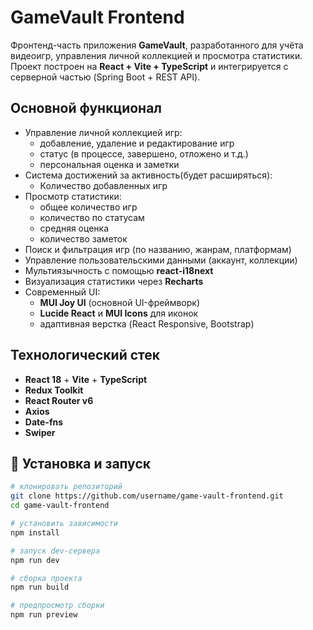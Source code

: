 # GameVault Frontend

Фронтенд-часть приложения **GameVault**, разработанного для учёта видеоигр, управления личной коллекцией и просмотра статистики.  
Проект построен на **React + Vite + TypeScript** и интегрируется с серверной частью (Spring Boot + REST API).  

## Основной функционал
- Управление личной коллекцией игр:
  - добавление, удаление и редактирование игр  
  - статус (в процессе, завершено, отложено и т.д.)  
  - персональная оценка и заметки
- Система достижений за активность(будет расширяться):
  -  Количество добавленных игр
- Просмотр статистики:
  - общее количество игр  
  - количество по статусам  
  - средняя оценка  
  - количество заметок  
- Поиск и фильтрация игр (по названию, жанрам, платформам)   
- Управление пользовательскими данными (аккаунт, коллекции)  
- Мультиязычность с помощью **react-i18next**  
- Визуализация статистики через **Recharts**  
- Современный UI:
  - **MUI Joy UI** (основной UI-фреймворк)  
  - **Lucide React** и **MUI Icons** для иконок  
  - адаптивная верстка (React Responsive, Bootstrap)  

## Технологический стек
- **React 18** + **Vite** + **TypeScript**  
- **Redux Toolkit**    
- **React Router v6**
- **Axios** 
- **Date-fns**  
- **Swiper**   

## 🚀 Установка и запуск
```bash
# клонировать репозиторий
git clone https://github.com/username/game-vault-frontend.git
cd game-vault-frontend

# установить зависимости
npm install

# запуск dev-сервера
npm run dev

# сборка проекта
npm run build

# предпросмотр сборки
npm run preview

